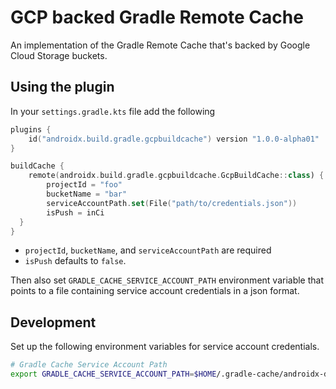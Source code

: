 # GCP backed Gradle Remote Cache

An implementation of the Gradle Remote Cache that's backed by Google Cloud Storage buckets.

## Using the plugin

In your `settings.gradle.kts` file add the following

```kotlin
plugins {
    id("androidx.build.gradle.gcpbuildcache") version "1.0.0-alpha01"
}

buildCache {
    remote(androidx.build.gradle.gcpbuildcache.GcpBuildCache::class) {
        projectId = "foo"
        bucketName = "bar"
        serviceAccountPath.set(File("path/to/credentials.json"))
        isPush = inCi
  }
}
```

- `projectId`, `bucketName`, and `serviceAccountPath` are required
- `isPush` defaults to `false`.

Then also set `GRADLE_CACHE_SERVICE_ACCOUNT_PATH` environment variable that
points to a file containing service account credentials in a json format.

## Development

Set up the following environment variables for service account credentials.

```bash
# Gradle Cache Service Account Path
export GRADLE_CACHE_SERVICE_ACCOUNT_PATH=$HOME/.gradle-cache/androidx-dev-prod-build-cache-writer.json
```
